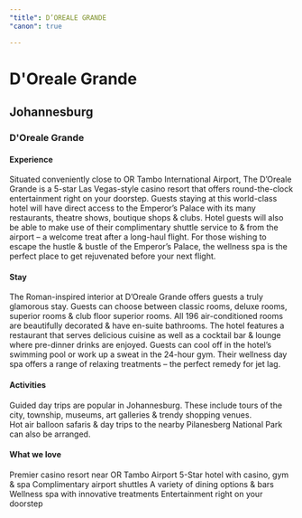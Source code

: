 ```yaml
---
"title": D’OREALE GRANDE
"canon": true

---
```


# D'Oreale Grande
## Johannesburg
### D'Oreale Grande

#### Experience
Situated conveniently close to OR Tambo International Airport, The D’Oreale Grande is a 5-star Las Vegas-style casino resort that offers round-the-clock entertainment right on your doorstep.
Guests staying at this world-class hotel will have direct access to the Emperor’s Palace with its many restaurants, theatre shows, boutique shops &amp; clubs.
Hotel guests will also be able to make use of their complimentary shuttle service to &amp; from the airport – a welcome treat after a long-haul flight.
For those wishing to escape the hustle &amp; bustle of the Emperor’s Palace, the wellness spa is the perfect place to get rejuvenated before your next flight.

#### Stay
The Roman-inspired interior at D’Oreale Grande offers guests a truly glamorous stay. 
Guests can choose between classic rooms, deluxe rooms, superior rooms &amp; club floor superior rooms.  All 196 air-conditioned rooms are beautifully decorated &amp; have en-suite bathrooms.
The hotel features a restaurant that serves delicious cuisine as well as a cocktail bar &amp; lounge where pre-dinner drinks are enjoyed.  Guests can cool off in the hotel’s swimming pool or work up a sweat in the 24-hour gym.  Their wellness day spa offers a range of relaxing treatments – the perfect remedy for jet lag.

#### Activities
Guided day trips are popular in Johannesburg.  These include tours of the city, township, museums, art galleries &amp; trendy shopping venues.  
Hot air balloon safaris &amp; day trips to the nearby Pilanesberg National Park can also be arranged.


#### What we love
Premier casino resort near OR Tambo Airport
5-Star hotel with casino, gym &amp; spa
Complimentary airport shuttles
A variety of dining options &amp; bars
Wellness spa with innovative treatments
Entertainment right on your doorstep